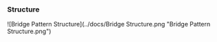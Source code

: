 ### Structure
![Bridge Pattern Structure](../docs/Bridge Structure.png "Bridge Pattern Structure.png")